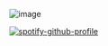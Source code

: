 ![image](https://github.com/osiristape/osiristape/blob/main/terminal.gif)

[![spotify-github-profile](https://spotify-github-profile.kittinanx.com/api/view?uid=312vprgbiy5vh2vocqkmqv6jjlli&cover_image=false&theme=default&show_offline=true&background_color=121212&interchange=false)](https://spotify-github-profile.kittinanx.com/api/view?uid=312vprgbiy5vh2vocqkmqv6jjlli&redirect=true)

